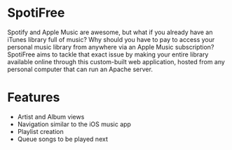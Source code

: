 # SpotiFree

Spotify and Apple Music are awesome, but what if you already have an iTunes library full of music? Why should you have to pay to access your personal music library from anywhere via an Apple Music subscription? SpotiFree aims to tackle that exact issue by making your entire library available online through this custom-built web application, hosted from any personal computer that can run an Apache server. 

# Features
- Artist and Album views
- Navigation similar to the iOS music app
- Playlist creation
- Queue songs to be played next
